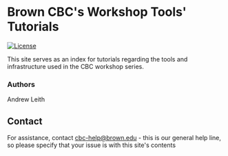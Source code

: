 # Brown CBC's Workshop Tools' Tutorials

[![License](https://img.shields.io/aur/license/yaourt.svg)](https://raw.githubusercontent.com/compbiocore/cbc-workshop-tools/master/LICENSE)

This site serves as an index for tutorials regarding the tools and infrastructure used in the CBC workshop series.

### Authors

Andrew Leith

## Contact

For assistance, contact cbc-help@brown.edu - this is our general help line, so please specify that your issue is with this site's contents